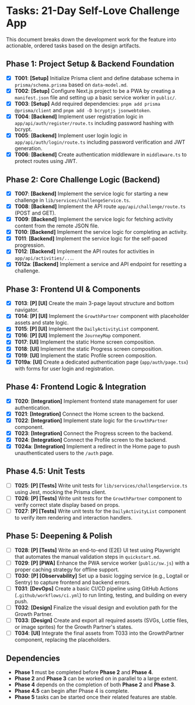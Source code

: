 # Tasks: 21-Day Self-Love Challenge App

This document breaks down the development work for the feature into actionable, ordered tasks based on the design artifacts.

## Phase 1: Project Setup & Backend Foundation

- [X] **T001**: **[Setup]** Initialize Prisma client and define database schema in `prisma/schema.prisma` based on `data-model.md`.
- [X] **T002**: **[Setup]** Configure Next.js project to be a PWA by creating a `manifest.json` file and setting up a basic service worker in `public/`.
- [X] **T003**: **[Setup]** Add required dependencies: `pnpm add prisma @prisma/client` and `pnpm add -D bcryptjs jsonwebtoken`.
- [X] **T004**: **[Backend]** Implement user registration logic in `app/api/auth/register/route.ts` including password hashing with bcrypt.
- [X] **T005**: **[Backend]** Implement user login logic in `app/api/auth/login/route.ts` including password verification and JWT generation.
- [X] **T006**: **[Backend]** Create authentication middleware in `middleware.ts` to protect routes using JWT.

## Phase 2: Core Challenge Logic (Backend)

- [X] **T007**: **[Backend]** Implement the service logic for starting a new challenge in `lib/services/challengeService.ts`.
- [X] **T008**: **[Backend]** Implement the API route `app/api/challenge/route.ts` (POST and GET).
- [X] **T009**: **[Backend]** Implement the service logic for fetching activity content from the remote JSON file.
- [X] **T010**: **[Backend]** Implement the service logic for completing an activity.
- [X] **T011**: **[Backend]** Implement the service logic for the self-paced progression.
- [X] **T012**: **[Backend]** Implement the API routes for activities in `app/api/activities/...`.
- [X] **T012a**: **[Backend]** Implement a service and API endpoint for resetting a challenge.

## Phase 3: Frontend UI & Components

- [X] **T013**: **[P] [UI]** Create the main 3-page layout structure and bottom navigator.
- [X] **T014**: **[P] [UI]** Implement the `GrowthPartner` component with placeholder assets and state logic.
- [X] **T015**: **[P] [UI]** Implement the `DailyActivityList` component.
- [X] **T016**: **[P] [UI]** Implement the `JourneyMap` component.
- [X] **T017**: **[UI]** Implement the static Home screen composition.
- [X] **T018**: **[UI]** Implement the static Progress screen composition.
- [X] **T019**: **[UI]** Implement the static Profile screen composition.
- [X] **T019a**: **[UI]** Create a dedicated authentication page (`app/auth/page.tsx`) with forms for user login and registration.

## Phase 4: Frontend Logic & Integration

- [X] **T020**: **[Integration]** Implement frontend state management for user authentication.
- [X] **T021**: **[Integration]** Connect the Home screen to the backend.
- [X] **T022**: **[Integration]** Implement state logic for the `GrowthPartner` component.
- [X] **T023**: **[Integration]** Connect the Progress screen to the backend.
- [X] **T024**: **[Integration]** Connect the Profile screen to the backend.
- [X] **T024a**: **[Integration]** Implement a redirect in the Home page to push unauthenticated users to the `/auth` page.

## Phase 4.5: Unit Tests

- [ ] **T025**: **[P] [Tests]** Write unit tests for `lib/services/challengeService.ts` using Jest, mocking the Prisma client.
- [ ] **T026**: **[P] [Tests]** Write unit tests for the `GrowthPartner` component to verify correct state display based on props.
- [ ] **T027**: **[P] [Tests]** Write unit tests for the `DailyActivityList` component to verify item rendering and interaction handlers.

## Phase 5: Deepening & Polish

- [ ] **T028**: **[P] [Tests]** Write an end-to-end (E2E) UI test using Playwright that automates the manual validation steps in `quickstart.md`.
- [ ] **T029**: **[P] [PWA]** Enhance the PWA service worker (`public/sw.js`) with a proper caching strategy for offline support.
- [ ] **T030**: **[P] [Observability]** Set up a basic logging service (e.g., Logtail or Sentry) to capture frontend and backend errors.
- [ ] **T031**: **[DevOps]** Create a basic CI/CD pipeline using GitHub Actions (`.github/workflows/ci.yml`) to run linting, testing, and building on every push.
- [ ] **T032**: **[Design]** Finalize the visual design and evolution path for the Growth Partner.
- [ ] **T033**: **[Design]** Create and export all required assets (SVGs, Lottie files, or image sprites) for the Growth Partner's states.
- [ ] **T034**: **[UI]** Integrate the final assets from T033 into the GrowthPartner component, replacing the placeholders.

## Dependencies

- **Phase 1** must be completed before **Phase 2** and **Phase 4**.
- **Phase 2** and **Phase 3** can be worked on in parallel to a large extent.
- **Phase 4** depends on the completion of both **Phase 2** and **Phase 3**.
- **Phase 4.5** can begin after Phase 4 is complete.
- **Phase 5** tasks can be started once their related features are stable.